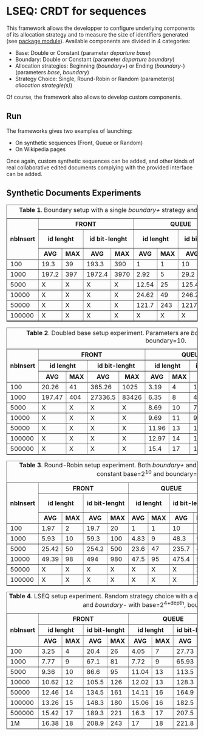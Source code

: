LSEQ: CRDT for sequences
========================

This framework allows the developper to configure underlying components of
its allocation strategy and to measure the size of identifiers generated
(see [package module](/src/main/java/alma/fr/modules/)). Available components are
divided in 4 categories:
*    Base: Double or Constant (parameter _departure base_)
*    Boundary: Double or Constant (parameter _departure boundary_)
*    Allocation strategies: Beginning (_boundary+_) or Ending (_boundary-_) (parameters _base_, _boundary_)
*    Strategy Choice: Single, Round-Robin or Random (parameter(s) _allocation strategie(s)_)

Of course, the framework also allows to develop custom components.

Run
---
The frameworks gives two examples of launching:
*    On synthetic sequences (Front, Queue or Random)
*    On Wikipedia pages 

Once again, custom synthetic sequences can be added, and other kinds of real
collaborative edited documents complying with the provided interface can be
added.

Synthetic Documents Experiments
-------------------------------


<table border="1">

<tr> <th rowspan="3"> nbInsert </th>
     <th colspan="4"> FRONT </th>
     <th colspan="4"> QUEUE </th>
     <th colspan="4"> RANDOM </th> </tr>

<tr> <th colspan="2"> id lenght </th>
     <th colspan="2"> id bit-lenght </th>
     <th colspan="2"> id lenght </th>
     <th colspan="2"> id bit-lenght </th>
     <th colspan="2"> id lenght </th>
     <th colspan="2"> id bit-lenght </th> </tr>

<tr> <th> AVG </th> <th> MAX </th> <th> AVG </th> <th> MAX </th>
     <th> AVG </th> <th> MAX </th> <th> AVG </th> <th> MAX </th>
     <th> AVG </th> <th> MAX </th> <th> AVG </th> <th> MAX </th> </tr>

<tr></tr>

<tr>
<td>100</td> <td>19.3</td> <td>39</td> <td>193.3</td> <td>390</td> <td>1</td>
<td>1</td> <td>10</td> <td>10</td> <td>2.43</td> <td>5</td> <td>24.3</td>
<td>50</td>
</tr>

<tr>
<td>1000</td> <td>197.2 </td>  <td>397 </td>  <td>1972.4 </td>   <td>3970 </td>
<td>2.92 </td>  <td>5 </td>  <td>29.2 </td>  <td>50</td>  <td>3.63 </td>  <td>7
</td>  <td>36.3 </td>  <td>70</td>

</tr>
<td>5000</td><td>X</td><td>X</td><td>X</td><td>X</td><td>12.54</td><td>25</td>
<td>125.42</td><td>250</td><td>4.5</td><td>10</td><td>45</td><td>100</td>
</tr>

<tr>
<td>10000</td><td>X</td><td>X</td><td>X</td><td>X</td><td>24.62</td><td>49</td>
<td>246.2</td><td>490</td><td>4.87</td><td>11</td><td>48.7</td><td>110</td>
</tr>

<tr>
<td>50000</td><td>X</td><td>X</td><td>X</td><td>X</td><td>121.7</td><td>243</td>
<td>1217</td><td>2430</td><td>5.73</td><td>13</td><td>57.3</td><td>130</td>
</tr>

<tr>
<td>100000</td><td>X</td><td>X</td><td>X</td><td>X</td><td>X</td><td>X</td>
<td>X</td><td>X</td><td>6.09</td><td>14</td><td>60.8</td><td>140</td>
</tr>

<caption><strong>Table 1</strong>. Boundary setup with a single <i>boundary+</i>
strategy and constant base=2<sup>10</sup>, boundary=10.</caption>
</table>



<table border="1">

<tr> <th rowspan="3"> nbInsert </th>
     <th colspan="4"> FRONT </th>
     <th colspan="4"> QUEUE </th>
     <th colspan="4"> RANDOM </th> </tr>

<tr> <th colspan="2"> id lenght </th>
     <th colspan="2"> id bit-lenght </th>
     <th colspan="2"> id lenght </th>
     <th colspan="2"> id bit-lenght </th>
     <th colspan="2"> id lenght </th>
     <th colspan="2"> id bit-lenght </th> </tr>

<tr> <th> AVG </th> <th> MAX </th> <th> AVG </th> <th> MAX </th>
     <th> AVG </th> <th> MAX </th> <th> AVG </th> <th> MAX </th>
     <th> AVG </th> <th> MAX </th> <th> AVG </th> <th> MAX </th> </tr>

<tr></tr>

<tr>
<td>100</td><td>20.26</td><td>41</td><td>365.26</td><td>1025</td><td>3.19</td>
<td>4</td><td>19.91</td><td>26</td><td>2.01</td><td>5</td><td>11.38</td>
<td>35</td>
</tr>

<tr>
<td>1000</td><td>197.47</td><td>404</td><td>27336.5</td><td>83426</td>
<td>6.35</td><td>8</td><td>49.78</td><td>68</td><td>3.24</td><td>7</td>
<td>20.44</td><td>56</td>
</tr>

<tr>
<td>5000</td><td>X</td><td>X</td><td>X</td><td>X</td><td>8.69</td><td>10</td>
<td>77.9</td><td>95</td><td>4.04</td><td>9</td><td>27.1</td><td>81</td>
</tr>

<tr>
<td>10000</td><td>X</td><td>X</td><td>X</td><td>X</td><td>9.69</td><td>11</td>
<td>91.64</td><td>110</td><td>4.4</td><td>10</td><td>30.4</td><td>95</td>
</tr>

<tr>
<td>50000</td><td>X</td><td>X</td><td>X</td><td>X</td><td>11.96</td><td>13</td>
<td>126.26</td><td>143</td><td>5.24</td><td>13</td><td>38.4</td><td>143</td>
</tr>

<tr>
<td>100000</td><td>X</td><td>X</td><td>X</td><td>X</td><td>12.97</td><td>14</td>
<td>143.3</td><td>161</td><td>5.6</td><td>13</td><td>42</td><td>143</td>
</tr>

<tr>
<td>500000</td><td>X</td><td>X</td><td>X</td><td>X</td><td>15.4</td><td>17</td>
<td>186.67</td><td>221</td><td>6.42</td><td>15</td><td>50.9</td><td>180</td>
</tr>

<caption><strong>Table 2</strong>. Doubled base setup experiment. Parameters are
<i>boundary+</i> strategy and base=2<sup>4+depth</sup>, boundary=10.</caption>
</table>



<table border="1">

<tr> <th rowspan="3"> nbInsert </th>
     <th colspan="4"> FRONT </th>
     <th colspan="4"> QUEUE </th>
     <th colspan="4"> RANDOM </th> </tr>

<tr> <th colspan="2"> id lenght </th>
     <th colspan="2"> id bit-lenght </th>
     <th colspan="2"> id lenght </th>
     <th colspan="2"> id bit-lenght </th>
     <th colspan="2"> id lenght </th>
     <th colspan="2"> id bit-lenght </th> </tr>

<tr> <th> AVG </th> <th> MAX </th> <th> AVG </th> <th> MAX </th>
     <th> AVG </th> <th> MAX </th> <th> AVG </th> <th> MAX </th>
     <th> AVG </th> <th> MAX </th> <th> AVG </th> <th> MAX </th> </tr>

<tr></tr>

<tr>
<td>100</td><td>1.97</td><td>2</td><td>19.7</td><td>20</td><td>1</td><td>1</td>
<td>10</td><td>10</td><td>2.2</td><td>4</td><td>22.1</td><td>40</td>
</tr>

<tr>
<td>1000</td><td>5.93</td><td>10</td><td>59.3</td><td>100</td><td>4.83</td>
<td>9</td><td>48.3</td><td>90</td><td>3.51</td><td>7</td><td>34.1</td>
<td>70</td>
</tr>

<tr>
<td>5000</td><td>25.42</td><td>50</td><td>254.2</td><td>500</td><td>23.6</td>
<td>47</td><td>235.7</td><td>470</td><td>4.25</td><td>9</td><td>42.5</td>
<td>90</td>
</tr>

<tr>
<td>10000</td><td>49.39</td><td>98</td><td>494</td><td>980</td><td>47.5</td>
<td>95</td><td>475.4</td><td>950</td><td>4.62</td><td>10</td><td>46.2</td>
<td>100</td>
</tr>

<tr>
<td>50000</td><td>X</td><td>X</td><td>X</td><td>X</td><td>X</td><td>X</td>
<td>X</td><td>X</td><td>5.46</td><td>11</td><td>54.6</td><td>110</td>
</tr>

<tr>
<td>100000</td><td>X</td><td>X</td><td>X</td><td>X</td><td>X</td><td>X</td>
<td>X</td><td>X</td><td>5.82</td><td>13</td><td>58.2</td><td>130</td>
</tr>

<caption><strong>Table 3</strong>. Round-Robin setup experiment. Both
<i>boundary+</i> and <i>boundary-</i> are employed with constant
base=2<sup>10</sup> and boundary=10.</caption>
</table>



<table border="1">

<tr> <th rowspan="3"> nbInsert </th>
     <th colspan="4"> FRONT </th>
     <th colspan="4"> QUEUE </th>
     <th colspan="4"> RANDOM </th> </tr>

<tr> <th colspan="2"> id lenght </th>
     <th colspan="2"> id bit-lenght </th>
     <th colspan="2"> id lenght </th>
     <th colspan="2"> id bit-lenght </th>
     <th colspan="2"> id lenght </th>
     <th colspan="2"> id bit-lenght </th> </tr>

<tr> <th> AVG </th> <th> MAX </th> <th> AVG </th> <th> MAX </th>
     <th> AVG </th> <th> MAX </th> <th> AVG </th> <th> MAX </th>
     <th> AVG </th> <th> MAX </th> <th> AVG </th> <th> MAX </th> </tr>

<tr></tr>

<tr>
<td>100</td><td>3.25</td><td>4</td><td>20.4</td><td>26</td><td>4.05</td>
<td>7</td><td>27.73</td><td>56</td><td>2.16</td><td>4</td><td>12.4</td>
<td>26</td>
</tr>

<tr>
<td>1000</td><td>7.77</td><td>9</td><td>67.1</td><td>81</td><td>7.72</td>
<td>9</td><td>65.93</td><td>81</td><td>3.35</td><td>7</td><td>21.3</td>
<td>56</td>
</tr>

<tr>
<td>5000</td><td>9.36</td><td>10</td><td>86.6</td><td>95</td><td>11.04</td>
<td>13</td><td>113.5</td><td>143</td><td>4.13</td><td>10</td><td>28</td>
<td>95</td>
</tr>

<tr>
<td>10000</td><td>10.62</td><td>12</td><td>105.5</td><td>126</td><td>12.02</td>
<td>13</td><td>128.3</td><td>143</td><td>4.5</td><td>10</td><td>31.23</td>
<td>95</td>
</tr>

<tr>
<td>50000</td><td>12.46</td><td>14</td><td>134.5</td><td>161</td><td>14.11</td>
<td>16</td><td>164.9</td><td>200</td><td>5.35</td><td>11</td><td>39.47</td>
<td>110</td>
</tr>

<tr>
<td>100000</td><td>13.26</td><td>15</td><td>148.3</td><td>180</td><td>15.06</td>
<td>16</td><td>182.5</td><td>200</td><td>5.71</td><td>12</td><td>43.2</td>
<td>126</td>
</tr>

<tr>
<td>500000</td><td>15.42</td><td>17</td><td>189.3</td><td>221</td><td>16.3</td>
<td>17</td><td>207.5</td><td>221</td><td>6.54</td><td>14</td><td>52.2</td>
<td>161</td>
</tr>

<tr>
<td>1M</td><td>16.38</td><td>18</td><td>208.9</td><td>243</td><td>17</td>
<td>18</td><td>221.8</td><td>243</td><td>6.9</td><td>15</td><td>56.31</td>
<td>180</td>
</tr>

<caption><strong>Table 4</strong>. LSEQ setup experiment. Random strategy choice
with a doubled base. Strategies : <i>boundary+</i> and <i>boundary-</i> with
base=2<sup>4+depth</sup>, boundary=10.</caption>
</table>




